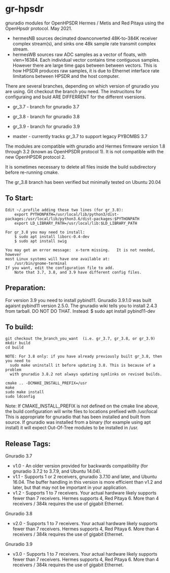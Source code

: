 gr-hpsdr
========

gnuradio modules for OpenHPSDR Hermes / Metis and Red Pitaya using the OpenHpsdr protocol.   May 2021.

* hermesNB  sources decimated downconverted 48K-to-384K receiver complex stream(s), and sinks one 48k sample rate transmit complex stream.
* hermesWB  sources raw ADC samples as a vector of floats, with vlen=16384. Each individual vector contains time contiguous samples. However there are large time gaps between between vectors. This is how HPSDR produces raw samples, it is due to Ethernet interface rate limitations between HPSDR and the host computer.

There are several branches, depending on which version of gnuradio you are using.
Git checkout the branch you need.  The instrucitons for configuraing and buld ARE DIFFERRENT
for the different vsersions.

* gr_3.7 - branch for gnuradio 3.7
* gr_3.8 - branch for gnuradio 3.8
* gr_3.9 - branch for gnuradio 3.9

* master - currently tracks gr_3.7 to support legacy PYBOMBS 3.7

The modules are compatible with gnuradio and Hermes firmware version 1.8 through 3.2 (known as OpenHPSDR
protocol 1). It is not compatible with the new OpenHPSDR protocol 2.

It is sometimes necessary to delete all files inside the build subdirectory before re-running cmake.

The gr_3.8 branch has been verified but minimally tested on Ubuntu 20.04


To Start:
---------

	Edit ~/.profile adding these two lines (for gr_3.8):
		export PYTHONPATH=/usr/local/lib/python3/dist-packages:/usr/local/lib/python3.6/dist-packages:$PYTHONPATH
		export LD_LIBRARY_PATH=/usr/local/lib:$LD_LIBRARY_PATH
	
	For gr_3.8 you may need to install:
		$ sudo apt install liborc-0.4-dev
		$ sudo apt install swig
		
	You may get an error message:  x-term missing.   It is not needed, however
	most Linux systems will have one available at:
		/usr/bin/gnome-terminal
	If you want, edit the configuration file to add.
		Note that 3.7, 3.8, and 3.9 have different config files.
		
Preparation:
------------
For version 3.9 you need to install pybind11.  Gnuradio 3.9.1.0 was built agaisnt pybind11 version 2.5.0.   The gnuradio wiki tells you to install 2.4.3 from tarball. DO NOT DO THAT.
Instead:
 $ sudo apt install pybind11-dev
 
 


To build:
---------
     
    git checkout the_branch_you_want  (i.e. gr_3.7, gr_3.8, or gr_3.9)
    mkdir build 
    cd build 

    NOTE: For 3.8 only: if you have already previously built gr_3.8, then you need to
      sudo make uninstall it before updating 3.8. This is because of a problem
      with gnuradio 3.8.2 not always updating symlinks on revised builds.

    cmake .. -DCMAKE_INSTALL_PREFIX=/usr
    make 
    sudo make install 
    sudo ldconfig 

Note: If CMAKE_INSTALL_PREFIX is not defined on the cmake line above, the build configuration will write files to locations prefixed with  /usr/local  This is appropriate for gnuradio that has been installed and built from source. If gnuradio was installed from a binary (for example using apt install) it will expect Out-Of-Tree modules to be installed in /usr.

Release Tags:
-------------

Gnuradio 3.7

* v1.0 - An older version provided for backwards compatibility (for gnuradio 3.7.2 to 3.7.9, and Ubuntu 14.04).
* v1.1 - Supports 1 or 2 receivers, gnuradio 3.7.10 and later, and Ubuntu 16.04. The buffer handling in this version is more efficient than v1.2 and later, but that may not be important in your application.
* v1.2 - Supports 1 to 7 receivers. Your actual hardware likely supports fewer than 7 receivers. Hermes supports 4, Red Pitaya 6. More than 4 receivers / 384k requires the use of gigabit Ethernet.

Gnuradio 3.8

* v2.0 - Supports 1 to 7 receivers. Your actual hardware likely supports fewer than 7 receivers. Hermes supports 4, Red Pitaya 6. More than 4 receivers / 384k requires the use of gigabit Ethernet.

Gnuradio 3.9

* v3.0 - Supports 1 to 7 receivers. Your actual hardware likely supports fewer than 7 receivers. Hermes supports 4, Red Pitaya 6. More than 4 receivers / 384k requires the use of gigabit Ethernet.
